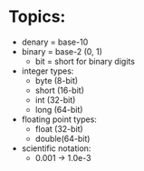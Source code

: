 # Topics:
- denary = base-10
- binary = base-2 (0, 1)
	- bit = short for binary digits
- integer types:
	- byte (8-bit)
	- short (16-bit)
	- int (32-bit)
	- long (64-bit)
- floating point types:
	- float (32-bit)
	- double(64-bit)
- scientific notation:
	- 0.001 -> 1.0e-3